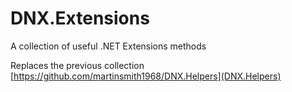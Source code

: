 # DNX.Extensions

A collection of useful .NET Extensions methods

Replaces the previous collection [https://github.com/martinsmith1968/DNX.Helpers](DNX.Helpers)

